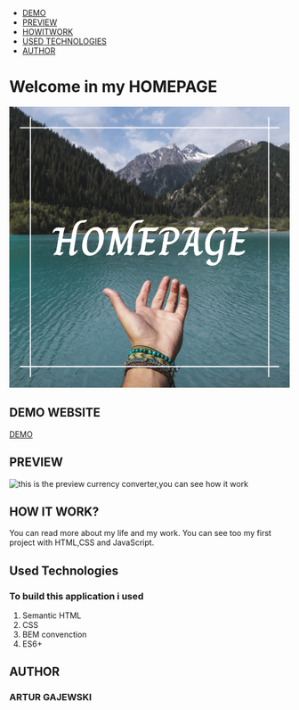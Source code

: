  - [DEMO](https://github.com/arturgajewski/homepage/blob/main/README.md#demo-website)
 - [PREVIEW](https://github.com/arturgajewski/homepage/blob/main/README.md#preview)
 - [HOWITWORK](https://github.com/arturgajewski/homepage/blob/main/README.md#how-it-work)
 - [USED TECHNOLOGIES](https://github.com/arturgajewski/homepage/blob/main/README.md#used-technologies)
 - [AUTHOR](https://github.com/arturgajewski/homepage/blob/main/README.md#author)

# Welcome in my HOMEPAGE
![This is my first homepage for learning with you-code.pl](https://raw.githubusercontent.com/arturgajewski/homepage/main/images/homepage.png)

## DEMO WEBSITE

[DEMO](https://arturgajewski.github.io/homepage/)

## PREVIEW
![this is the preview currency converter,you can see how it work](https://github.com/arturgajewski/homepage/blob/main/images/homepageanimation.gif)
## HOW IT WORK?

You can read more about my life and my work. You can see too my first project with HTML,CSS and JavaScript. 

##  Used Technologies

### To build this application i used
1.  Semantic HTML
2.  CSS
3.  BEM convenction
4.  ES6+

## AUTHOR 
### ARTUR GAJEWSKI
